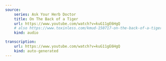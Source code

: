 ```yaml
---
source:
    series: Ask Your Herb Doctor
    title: On The Back of a Tiger
    url: https://www.youtube.com/watch?v=kuG11gE6HgQ
    # also https://www.toxinless.com/kmud-150717-on-the-back-of-a-tiger.mp3
    kind: audio

transcription:
    url: https://www.youtube.com/watch?v=kuG11gE6HgQ
    kind: auto-generated
---
```

